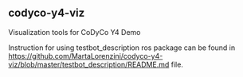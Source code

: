## codyco-y4-viz

Visualization tools for CoDyCo Y4 Demo

Instruction for using testbot_description ros package can be found in https://github.com/MartaLorenzini/codyco-y4-viz/blob/master/testbot_description/README.md file.
